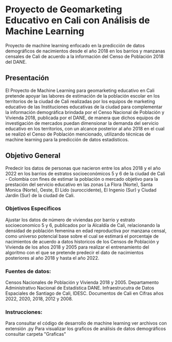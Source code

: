 ﻿# Proyecto de Geomarketing Educativo en Cali con Análisis de Machine Learning
Proyecto de machine learning enfocado en la predicción de datos demográficos de nacimientos desde el año 2018 en los barrios y manzanas censales de Cali de acuerdo a la información del Censo de Población 2018 del DANE.
## Presentación
El Proyecto de Machine Learning para geomarketing educativo en Cali pretende apoyar las labores de estimación de la población escolar en los territorios de la ciudad de Cali realizadas por los equipos de marketing educativo de las Instituciones educativas de la ciudad para complementar la información demográfica brindada por el Censo Nacional de Población y Vivienda 2018, publicada por el DANE, de manera que dichos equipos de investigación de mercados puedan dimensionar la demanda del servicio educativo en los territorios, con un alcance posterior al año 2018 en el cual se realizó el Censo de Población mencionado, utilizando técnicas de machine learning para la predicción de datos estadísticos. 
## Objetivo General
Predecir los datos de personas que nacieron entre los años 2018 y el año 2022 en los barrios de estratos socioeconómicos 5 y 6 de la ciudad de Cali - Colombia con fines de estimar la población o mercado objetivo para la prestación del servicio educativo en las zonas La Flora (Norte), Santa Monica (Norte), Oeste, El Lido (suroccidente), El Ingenio (Sur) y Ciudad Jardin (Sur) de la ciudad de Cali.
### Objetivos Especificos
Ajustar los datos de número de viviendas por barrio y estrato socioeconomico 5 y 6, publicados por la Alcaldía de Cali, relacionando la densidad de población femenina en edad reproductiva por manzana censal, como universo potencial base sobre el cual se estimará el porcentaje de nacimientos de acuerdo a datos historicos de los Censos de Población y Vivienda de los años 2018 y 2005 para realizar el entrenamiento del algoritmo con el que se pretende predecir el dato de nacimientos posteriores al año 2018 y hasta el año 2022.
### Fuentes de datos:
Censos Nacionales de Población y Vivienda 2018 y 2005. Departamento Administrativo Nacional de Estadística DANE.
Infraestrucutra de Datos Espaciales de Santiago de Cali, IDESC.
Documentos de Cali en Cifras años 2022, 2020, 2018, 2012 y 2008.
### Instrucciones:
Para consultar el código de desarrollo de machine learning ver archivos con extensión .py
Para visualizar los graficos de análisis de datos demográficos consultar carpeta "Graficas"

